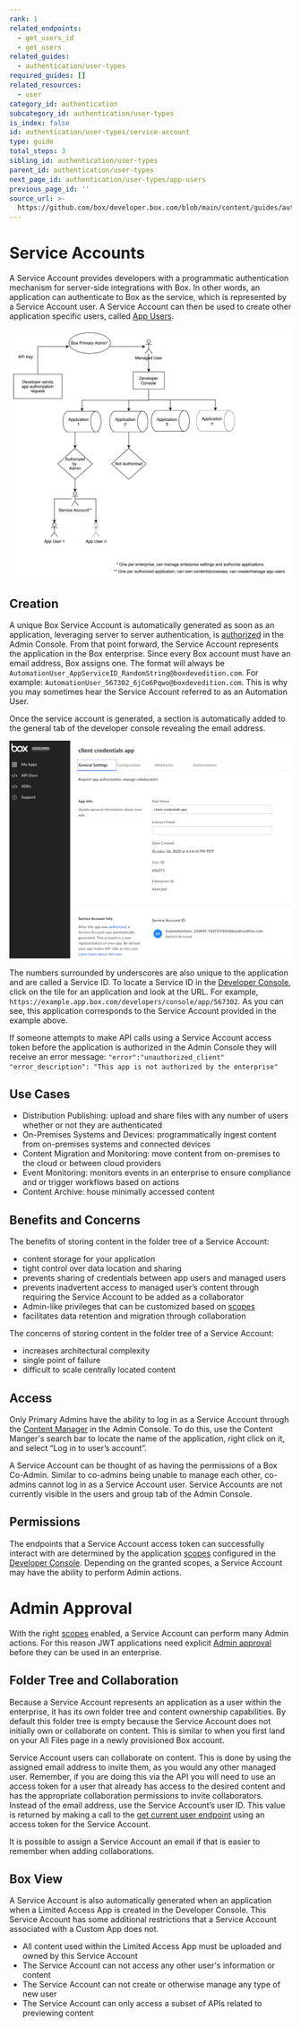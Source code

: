 ```yaml
---
rank: 1
related_endpoints:
  - get_users_id
  - get_users
related_guides:
  - authentication/user-types
required_guides: []
related_resources:
  - user
category_id: authentication
subcategory_id: authentication/user-types
is_index: false
id: authentication/user-types/service-account
type: guide
total_steps: 3
sibling_id: authentication/user-types
parent_id: authentication/user-types
next_page_id: authentication/user-types/app-users
previous_page_id: ''
source_url: >-
  https://github.com/box/developer.box.com/blob/main/content/guides/authentication/user-types/service-account.md
---
```

# Service Accounts

A Service Account provides developers with a programmatic authentication
mechanism for server-side integrations with Box. In other words, an application
can authenticate to Box as the service, which is represented by a Service
Account user. A Service Account can then be used to create other application
specific users, called [App Users][appusers].

<ImageFrame center shadow border>

![Service Account Diagram](./service_account_diagram.png)

</ImageFrame>

## Creation

A unique Box Service Account is automatically generated as soon as an
application, leveraging server to server authentication, is [authorized][auth]
in the Admin Console. From that point forward, the Service Account represents
the application in the Box enterprise. Since every Box account must have an
email address, Box assigns one. The format will always be
`AutomationUser_AppServiceID_RandomString@boxdevedition.com`. For example:
`AutomationUser_567302_6jCo6Pqwo@boxdevedition.com`. This is why you may
sometimes hear the Service Account referred to as an Automation User.

Once the service account is generated, a section is automatically added to the
general tab of the developer console revealing the email address.

<ImageFrame center shadow border>

![Service Account Email Address](./serviceaccountindevconsole.png)

</ImageFrame>

The numbers surrounded by underscores are also unique to the application and are
called a Service ID. To locate a Service ID  in the [Developer Console][dc],
click on the tile for an application and look at the URL. For example,
`https://example.app.box.com/developers/console/app/567302`. As you can see,
this application corresponds to the Service Account provided in the example
above.

If someone attempts to make API calls using a Service Account access token
before the application is authorized in the Admin Console they will receive an
error message:
`"error":"unauthorized_client"`
`"error_description": "This app is not authorized by the enterprise"`

## Use Cases

- Distribution Publishing: upload and share files with any number of users 
  whether or not they are authenticated
- On-Premises Systems and Devices: programmatically ingest content from
  on-premises systems and connected devices 
- Content Migration and Monitoring: move content from on-premises to the cloud
  or between cloud providers  
- Event Monitoring: monitors events in an enterprise to ensure compliance and or
  trigger workflows based on actions
- Content Archive: house minimally accessed content

## Benefits and Concerns

The benefits of storing content in the folder tree of a Service Account:

- content storage for your application
- tight control over data location and sharing
- prevents sharing of credentials between app users and managed users 
- prevents inadvertent access to managed user’s content through requiring the
  Service Account to be added as a collaborator
- Admin-like privileges that can be customized based on [scopes][scopes]
- facilitates data retention and migration through collaboration

The concerns of storing content in the folder tree of a Service Account: 

<!--alex ignore-->

- increases architectural complexity
- single point of failure
- difficult to scale centrally located content

<!--alex enable-->

## Access

Only Primary Admins have the ability to log in as a Service Account through the
[Content Manager][cm] in the Admin Console. To do this, use the Content Manger's
search bar to locate the name of the application, right click on it, and
select “Log in to user’s account”. 

A Service Account can be thought of as having the permissions of a Box Co-Admin.
Similar to co-admins being unable to manage each other, co-admins cannot log in
as a Service Account user. Service Accounts are not currently visible in the
users and group tab of the Admin Console. 

## Permissions

The endpoints that a Service Account access token can successfully interact with
are determined by the application [scopes][scopes] configured in the 
[Developer Console][dc]. Depending on the granted scopes, a Service Account may
have the ability to perform Admin actions. 

<Message type='warning'>

# Admin Approval

With the right [scopes][scopes] enabled, a Service Account can perform many
Admin actions. For this reason JWT applications need
explicit [Admin approval][auth] before they can be used in an enterprise.

</Message>

## Folder Tree and Collaboration

Because a Service Account represents an application as a user within the
enterprise, it has its own folder tree and content ownership capabilities. By
default this folder tree is empty because the Service Account does not initially
own or collaborate on content. This is similar to when you first land on your
All Files page in a newly provisioned Box account.

Service Account users can collaborate on content. This is done by using the
assigned email address to invite them, as you would any
other managed user. Remember, if you are doing this via the API you will need to
use an access token for a user that already has access to the desired content
and has the appropriate collaboration permissions to invite collaborators.
Instead of the email address, use the Service Account’s user ID. This value is
returned by making a call to the [get current user endpoint][getuser] using an
access token for the Service Account.

<Message type='notice'>

It is possible to assign a Service Account an email if that is
easier to remember when adding collaborations.

</Message>

## Box View

A Service Account is also automatically generated when an application when a
Limited Access App is created in the Developer Console. This Service Account
has some additional restrictions that a Service Account associated with a
Custom App does not.

- All content used within the Limited Access App must be uploaded and owned by
  this Service Account
- The Service Account can not access any other user's information or content
- The Service Account can not create or otherwise manage any type of new user
- The Service Account can only access a subset of APIs related to previewing
  content

[appusers]: https://developer.box.com/guides/authentication/user-types/app-users/
[auth]: g://applications/custom-apps/app-approval/
[dc]: https:/app.box.com/developers/console
[scopes]: g://api-calls/permissions-and-errors/scopes/
[cm]: https://support.box.com/hc/en-us/articles/360044197333-Using-the-Content-Manager
[getuser]: e://get-users-me/